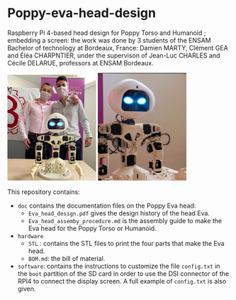 # Poppy-eva-head-design

Raspberry Pi 4-based head design for Poppy Torso and Humanoid ; embedding a screen: the work was done by 3 students of the ENSAM Bachelor of technology at Bordeaux, France: Damien MARTY, Clément GEA and Éléa CHARPNTIER, under the supervison of Jean-Luc CHARLES and Cécile DELARUE, professors at ENSAM Bordeaux.

<img src="doc/img/Eva_head_with_students.png" width="200" /> <img src="doc/img/eva_head.png" width="200" /> 

This repository contains:

* `doc` contains the documentation files on the Poppy Eva head:
  * `Eva_head_design.pdf` gives the design history of the head Eva.
  * `Eva_head_assemby_procedure.md` is the assembly guide to make the Eva head for the Poppy Torso or Humanoid.
* `hardware`
  * `STL` : contains the STL files to print the four parts that make the Eva head.
  * `BOM.md`: the bill of material.
* `software`: contains the instructions to customize the file `config.txt` in the `boot` partition of the SD card in order to use the DSI connector of the RPI4 to connect the display screen. A full example of `config.txt` is also given.
